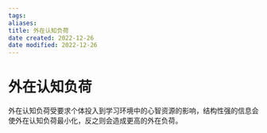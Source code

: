 ```yaml
---
tags: 
aliases: 
title: 外在认知负荷
date created: 2022-12-26
date modified: 2022-12-26
---
```


# 外在认知负荷

外在认知负荷受要求个体投入到学习环境中的心智资源的影响，结构性强的信息会使外在认知负荷最小化，反之则会造成更高的外在负荷。